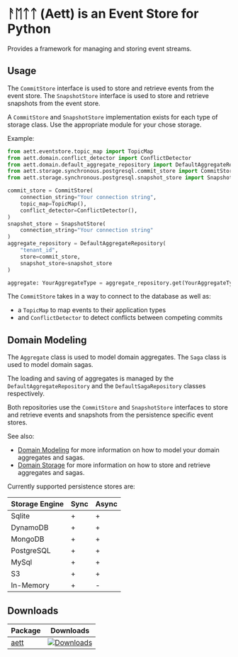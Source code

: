 # ᚨᛖᛏᛏ (Aett) is an Event Store for Python

Provides a framework for managing and storing event streams.

## Usage

The `CommitStore` interface is used to store and retrieve events from the event store.
The `SnapshotStore` interface is used to store and retrieve snapshots from the event store.

A `CommitStore` and `SnapshotStore` implementation exists for each type of storage class. Use the appropriate module
for your chose storage.

Example:

```python
from aett.eventstore.topic_map import TopicMap
from aett.domain.conflict_detector import ConflictDetector
from aett.domain.default_aggregate_repository import DefaultAggregateRepository
from aett.storage.synchronous.postgresql.commit_store import CommitStore
from aett.storage.synchronous.postgresql.snapshot_store import SnapshotStore

commit_store = CommitStore(
    connection_string="Your connection string",
    topic_map=TopicMap(),
    conflict_detector=ConflictDetector(),
)
snapshot_store = SnapshotStore(
    connection_string="Your connection string"
)
aggregate_repository = DefaultAggregateRepository(
    "tenant_id",
    store=commit_store,
    snapshot_store=snapshot_store
)

aggregate: YourAggregateType = aggregate_repository.get(YourAggregateType, "stream_id")
```

The `CommitStore` takes in a way to connect to the database as well as:

- a `TopicMap` to map events to their application types
- and  `ConflictDetector` to detect conflicts between competing commits

## Domain Modeling

The `Aggregate` class is used to model domain aggregates. The `Saga` class is used to model domain sagas.

The loading and saving of aggregates is managed by the `DefaultAggregateRepository` and the `DefaultSagaRepository`
classes respectively.

Both repositories use the `CommitStore` and `SnapshotStore` interfaces to store and retrieve events and snapshots from
the persistence specific event stores.

See also:

- [Domain Modeling](docs/domain_modeling.md) for more information on how to model your domain aggregates and sagas.
- [Domain Storage](docs/domain_storage.md) for more information on how to store and retrieve aggregates and sagas.

Currently supported persistence stores are:

| Storage Engine | Sync | Async |
|:---------------|------|-------|
| Sqlite         | +    | +     |
| DynamoDB       | +    | +     |
| MongoDB        | +    | +     |
| PostgreSQL     | +    | +     |
| MySql          | +    | +     |
| S3             | +    | +     |
| In-Memory      | +    | -     |

## Downloads

| Package                               | Downloads                                                                           |
|---------------------------------------|-------------------------------------------------------------------------------------|
| [aett](https://pypi.org/project/aett/) | [![Downloads](https://static.pepy.tech/badge/aett)](https://pepy.tech/project/aett) |

